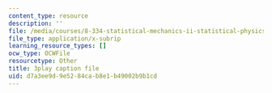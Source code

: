 ```yaml
---
content_type: resource
description: ''
file: /media/courses/8-334-statistical-mechanics-ii-statistical-physics-of-fields-spring-2014/d7a3ee9d9e5284cab8e1b49002b9b1cd_DVRjcfMwAkk.srt
file_type: application/x-subrip
learning_resource_types: []
ocw_type: OCWFile
resourcetype: Other
title: 3play caption file
uid: d7a3ee9d-9e52-84ca-b8e1-b49002b9b1cd
---
```

